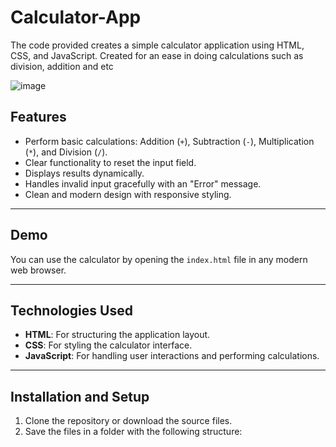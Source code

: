 # Calculator-App
The code provided creates a simple calculator application using HTML, CSS, and JavaScript. Created for an ease in doing calculations such as division, addition and etc

![image](https://github.com/user-attachments/assets/adf44259-94bc-496c-b82b-a52e2509291b)


## Features
- Perform basic calculations: Addition (`+`), Subtraction (`-`), Multiplication (`*`), and Division (`/`).
- Clear functionality to reset the input field.
- Displays results dynamically.
- Handles invalid input gracefully with an "Error" message.
- Clean and modern design with responsive styling.

---

## Demo
You can use the calculator by opening the `index.html` file in any modern web browser.

---

## Technologies Used
- **HTML**: For structuring the application layout.
- **CSS**: For styling the calculator interface.
- **JavaScript**: For handling user interactions and performing calculations.

---

## Installation and Setup
1. Clone the repository or download the source files.
2. Save the files in a folder with the following structure:

